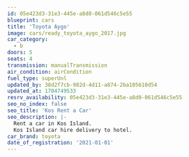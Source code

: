 ```yaml
---
id: 05e423d3-31e3-445e-a8d0-061d546c5e55
blueprint: cars
title: 'Toyota Aygo'
image: cars/ready_toyota_aygo_2017.jpg
car_category:
  - b
doors: 5
seats: 4
transmission: manualTransmission
air_condition: airCondition
fuel_type: superUnl
updated_by: 38d2f7cb-982d-4d11-a874-2ba105610d54
updated_at: 1704749533
resrv_availability: 05e423d3-31e3-445e-a8d0-061d546c5e55
seo_no_index: false
seo_title: 'Kos Rent a Car'
seo_description: |-
  Rent a car in Kos Island.
  Kos Island car hire delivery to hotel.
car_brand: toyota
date_of_registration: '2021-01-01'
---
```


